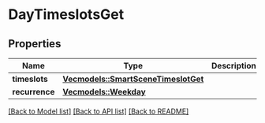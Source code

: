 # DayTimeslotsGet

## Properties

Name | Type | Description | Notes
------------ | ------------- | ------------- | -------------
**timeslots** | [**Vec<models::SmartSceneTimeslotGet>**](SmartSceneTimeslotGet.md) |  | 
**recurrence** | [**Vec<models::Weekday>**](Weekday.md) |  | 

[[Back to Model list]](../README.md#documentation-for-models) [[Back to API list]](../README.md#documentation-for-api-endpoints) [[Back to README]](../README.md)


